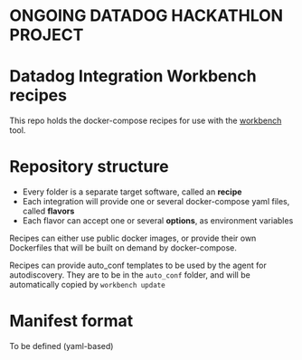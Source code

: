 # ONGOING DATADOG HACKATHLON PROJECT

# Datadog Integration Workbench recipes

This repo holds the docker-compose recipes for use with the [workbench](https://github.com/DataDog/workbench-tooling/) tool.

# Repository structure

- Every folder is a separate target software, called an **recipe**
- Each integration will provide one or several docker-compose yaml files, called **flavors**
- Each flavor can accept one or several **options**, as environment variables

Recipes can either use public docker images, or provide their own Dockerfiles that will be built on demand
by docker-compose.

Recipes can provide auto_conf templates to be used by the agent for autodiscovery. They are to be in the `auto_conf` folder, and will be automatically copied by `workbench update`

# Manifest format

To be defined (yaml-based)
